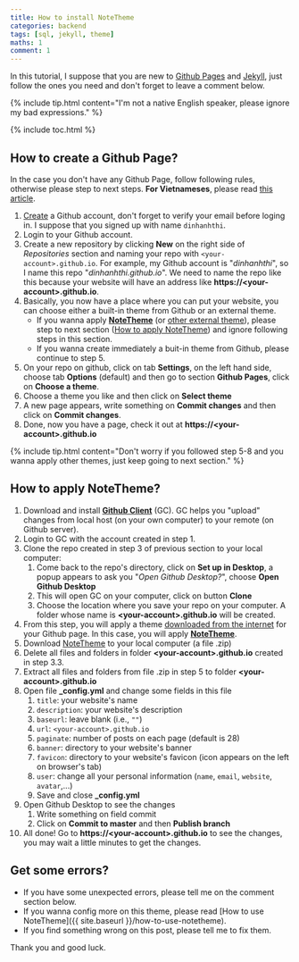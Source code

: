 ```yaml
---
title: How to install NoteTheme
categories: backend
tags: [sql, jekyll, theme]
maths: 1
comment: 1
---
```


In this tutorial, I suppose that you are new to [Github Pages](https://pages.github.com/) and [Jekyll](https://jekyllrb.com/), just follow the ones you need and don't forget to leave a comment below.

{% include tip.html content="I'm not a native English speaker, please ignore my bad expressions." %}

{% include toc.html %}

## How to create a Github Page?

In the case you don't have any Github Page, follow following rules, otherwise please step to next steps. **For Vietnameses**, please read [this article](https://toituhoc.xyz/huong-dan-nhanh-tao-trang-web-github-page-dung-theme-co-san).
1. [Create](https://github.com/join?source=header-home) a Github account, don't forget to verify your email before loging in. I suppose that you signed up with name `dinhanhthi`.
2. Login to your Github account.
3. Create a new repository by clicking **New** on the right side of *Repositories* section and naming your repo with `<your-account>.github.io`. For example, my Github account is "*dinhanhthi*", so I name this repo "*dinhanhthi.github.io*". We need to name the repo like this because your website will have an address like **https://\<your-account\>.github.io**.
4. Basically, you now have a place where you can put your website, you can choose either a built-in theme from Github or an external theme. 
	- If you wanna apply **[NoteTheme](https://github.com/dinhanhthi/NoteTheme)** (or [other external theme](http://jekyllthemes.org/)), please step to next section ([How to apply NoteTheme](#how-to-apply-notetheme)) and ignore following steps in this section.
	- If you wanna create immediately a buit-in theme from Github, please continue to step 5.
5. On your repo on github, click on tab **Settings**, on the left hand side, choose tab **Options** (default) and then go to section **Github Pages**, click on **Choose a theme**.
6. Choose a theme you like and then click on **Select theme**
7. A new page appears, write something on **Commit changes** and then click on **Commit changes**.
8. Done, now you have a page, check it out at **https://\<your-account\>.github.io**

{% include tip.html content="Don't worry if you followed step 5-8 and you wanna apply other themes, just keep going to next section." %}



## How to apply NoteTheme?

1. Download and install **[Github Client](https://desktop.github.com/)** (GC). GC helps you "upload" changes from local host (on your own computer) to your remote (on Github server).
2. Login to GC with the account created in step 1.
3. Clone the repo created in step 3 of previous section to your local computer:
	1. Come back to the repo's directory, click on **Set up in Desktop**, a popup appears to ask you "*Open Github Desktop?*", choose **Open Github Desktop**
	2. This will open GC on your computer, click on button **Clone**
	3. Choose the location where you save your repo on your computer. A folder whose name is **\<your-account\>.github.io** will be created.
4. From this step, you will apply a theme [downloaded from the internet](http://jekyllthemes.org) for your Github page. In this case, you will apply **[NoteTheme](https://github.com/dinhanhthi/NoteTheme)**.
5. Download [NoteTheme](https://github.com/dinhanhthi/NoteTheme) to your local computer (a file .zip)
6. Delete all files and folders in folder **\<your-account\>.github.io** created in step 3.3.
7. Extract all files and folders from file .zip in step 5 to folder **\<your-account\>.github.io**
8. Open file **_config.yml** and change some fields in this file
	1. `title`: your website's name
	2. `description`: your website's description
	3. `baseurl`: leave blank (i.e., `""`)
	4. `url`: `<your-account>.github.io`
	5. `paginate`: number of posts on each page (default is 28)
	6. `banner`: directory to your website's banner
	7. `favicon`: directory to your website's favicon (icon appears on the left on browser's tab)
	8. `user`: change all your personal information (`name`, `email`, `website`, `avatar`,...)
	9. Save and close **_config.yml**
9. Open Github Desktop to see the changes
	1. Write something on field commit
	2. Click on **Commit to master** and then **Publish branch**
10. All done! Go to **https://\<your-account\>.github.io** to see the changes, you may wait a little minutes to get the changes.


## Get some errors?

- If you have some unexpected errors, please tell me on the comment section below.
- If you wanna config more on this theme, please read [How to use NoteTheme]({{ site.baseurl }}/how-to-use-notetheme).
- If you find something wrong on this post, please tell me to fix them. 

Thank you and good luck.
